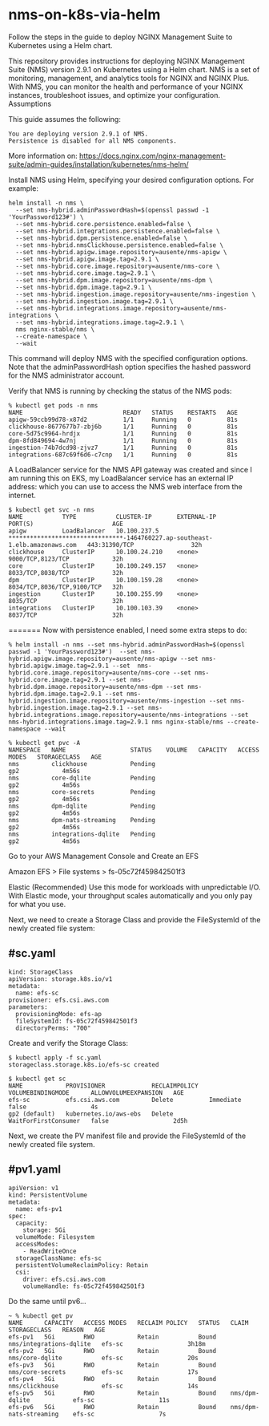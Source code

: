 # nms-on-k8s-via-helm

Follow the steps in the guide to deploy NGINX Management Suite to Kubernetes using a Helm chart.

This repository provides instructions for deploying NGINX Management Suite (NMS) version 2.9.1 on Kubernetes using a Helm chart. NMS is a set of monitoring, management, and analytics tools for NGINX and NGINX Plus. With NMS, you can monitor the health and performance of your NGINX instances, troubleshoot issues, and optimize your configuration.
Assumptions

This guide assumes the following:

    You are deploying version 2.9.1 of NMS.
    Persistence is disabled for all NMS components.
    
More information on:
https://docs.nginx.com/nginx-management-suite/admin-guides/installation/kubernetes/nms-helm/


Install NMS using Helm, specifying your desired configuration options. For example:

```
helm install -n nms \
  --set nms-hybrid.adminPasswordHash=$(openssl passwd -1 'YourPassword123#') \
  --set nms-hybrid.core.persistence.enabled=false \
  --set nms-hybrid.integrations.persistence.enabled=false \
  --set nms-hybrid.dpm.persistence.enabled=false \
  --set nms-hybrid.nmsClickhouse.persistence.enabled=false \
  --set nms-hybrid.apigw.image.repository=ausente/nms-apigw \
  --set nms-hybrid.apigw.image.tag=2.9.1 \
  --set nms-hybrid.core.image.repository=ausente/nms-core \
  --set nms-hybrid.core.image.tag=2.9.1 \
  --set nms-hybrid.dpm.image.repository=ausente/nms-dpm \
  --set nms-hybrid.dpm.image.tag=2.9.1 \
  --set nms-hybrid.ingestion.image.repository=ausente/nms-ingestion \
  --set nms-hybrid.ingestion.image.tag=2.9.1 \
  --set nms-hybrid.integrations.image.repository=ausente/nms-integrations \
  --set nms-hybrid.integrations.image.tag=2.9.1 \
  nms nginx-stable/nms \
  --create-namespace \
  --wait
```

This command will deploy NMS with the specified configuration options. Note that the adminPasswordHash option specifies the hashed password for the NMS administrator account.

Verify that NMS is running by checking the status of the NMS pods:
```
% kubectl get pods -n nms
NAME                            READY   STATUS    RESTARTS   AGE
apigw-59ccb99d78-x87d2          1/1     Running   0          81s
clickhouse-8677677b7-zbj6b      1/1     Running   0          81s
core-5d75c9964-hrdjx            1/1     Running   0          81s
dpm-8fd849694-4w7nj             1/1     Running   0          81s
ingestion-74b7dcd98-zjvz7       1/1     Running   0          81s
integrations-687c69f6d6-c7cnp   1/1     Running   0          81s
```

A LoadBalancer service for the NMS API gateway was created and since I am running this on EKS, 
my LoadBalancer service has an external IP address: which you can use to access the NMS web interface from the internet.
```
$ kubectl get svc -n nms
NAME           TYPE           CLUSTER-IP       EXTERNAL-IP                                                                    PORT(S)                      AGE
apigw          LoadBalancer   10.100.237.5     ********************************-1464760227.ap-southeast-1.elb.amazonaws.com   443:31390/TCP                32h
clickhouse     ClusterIP      10.100.24.210    <none>                                                                         9000/TCP,8123/TCP            32h
core           ClusterIP      10.100.249.157   <none>                                                                         8033/TCP,8038/TCP            32h
dpm            ClusterIP      10.100.159.28    <none>                                                                         8034/TCP,8036/TCP,9100/TCP   32h
ingestion      ClusterIP      10.100.255.99    <none>                                                                         8035/TCP                     32h
integrations   ClusterIP      10.100.103.39    <none>                                                                         8037/TCP                     32h
```



=======
Now with persistence enabled, I need some extra steps to do: 
```
% helm install -n nms --set nms-hybrid.adminPasswordHash=$(openssl passwd -1 'YourPassword123#')  --set nms-hybrid.apigw.image.repository=ausente/nms-apigw --set nms-hybrid.apigw.image.tag=2.9.1 --set  nms-hybrid.core.image.repository=ausente/nms-core --set nms-hybrid.core.image.tag=2.9.1 --set nms-hybrid.dpm.image.repository=ausente/nms-dpm --set nms-hybrid.dpm.image.tag=2.9.1 --set nms-hybrid.ingestion.image.repository=ausente/nms-ingestion --set nms-hybrid.ingestion.image.tag=2.9.1 --set nms-hybrid.integrations.image.repository=ausente/nms-integrations --set nms-hybrid.integrations.image.tag=2.9.1 nms nginx-stable/nms --create-namespace --wait
```

```
% kubectl get pvc -A
NAMESPACE   NAME                  STATUS    VOLUME   CAPACITY   ACCESS MODES   STORAGECLASS   AGE
nms         clickhouse            Pending                                      gp2            4m56s
nms         core-dqlite           Pending                                      gp2            4m56s
nms         core-secrets          Pending                                      gp2            4m56s
nms         dpm-dqlite            Pending                                      gp2            4m56s
nms         dpm-nats-streaming    Pending                                      gp2            4m56s
nms         integrations-dqlite   Pending                                      gp2            4m56s
```

Go to your AWS Management Console 
and Create an EFS

Amazon EFS > File systems > fs-05c72f459842501f3

Elastic (Recommended)
Use this mode for workloads with unpredictable I/O. With Elastic mode, your throughput scales automatically and you only pay for what you use.


Next, we need to create a Storage Class and provide the FileSystemId of the newly created file system:


#sc.yaml
----
```
kind: StorageClass
apiVersion: storage.k8s.io/v1
metadata:
  name: efs-sc
provisioner: efs.csi.aws.com
parameters:
  provisioningMode: efs-ap
  fileSystemId: fs-05c72f459842501f3
  directoryPerms: "700"
```

Create and verify the Storage Class:

```
$ kubectl apply -f sc.yaml 
storageclass.storage.k8s.io/efs-sc created

$ kubectl get sc
NAME            PROVISIONER             RECLAIMPOLICY   VOLUMEBINDINGMODE      ALLOWVOLUMEEXPANSION   AGE
efs-sc          efs.csi.aws.com         Delete          Immediate              false                  4s
gp2 (default)   kubernetes.io/aws-ebs   Delete          WaitForFirstConsumer   false                  2d5h
```


Next, we create the PV manifest file and provide the FileSystemId of the newly created file system.

#pv1.yaml
---
```
apiVersion: v1
kind: PersistentVolume
metadata:
  name: efs-pv1
spec:
  capacity:
    storage: 5Gi
  volumeMode: Filesystem
  accessModes:
    - ReadWriteOnce
  storageClassName: efs-sc
  persistentVolumeReclaimPolicy: Retain
  csi:
    driver: efs.csi.aws.com
    volumeHandle: fs-05c72f459842501f3
 ```
 
 Do the same until pv6... 
 
 ```
 ~ % kubectl get pv
NAME      CAPACITY   ACCESS MODES   RECLAIM POLICY   STATUS   CLAIM                     STORAGECLASS   REASON   AGE
efs-pv1   5Gi        RWO            Retain           Bound    nms/integrations-dqlite   efs-sc                  3h18m
efs-pv2   5Gi        RWO            Retain           Bound    nms/core-dqlite           efs-sc                  20s
efs-pv3   5Gi        RWO            Retain           Bound    nms/core-secrets          efs-sc                  17s
efs-pv4   5Gi        RWO            Retain           Bound    nms/clickhouse            efs-sc                  14s
efs-pv5   5Gi        RWO            Retain           Bound    nms/dpm-dqlite            efs-sc                  11s
efs-pv6   5Gi        RWO            Retain           Bound    nms/dpm-nats-streaming    efs-sc                  7s
```

